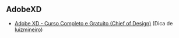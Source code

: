 ## AdobeXD

- [Adobe XD - Curso Completo e Gratuito (Chief of Design)](https://youtube.com/playlist?list=PLwgL9IEA0PxUYkGL6N4bsQitv16uMwNV8) (Dica de [luizmineiro](https://github.com/luizmineiro))
